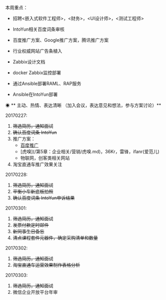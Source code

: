 本周重点：

* 招聘&lt;嵌入式软件工程师&gt;，&lt;财务&gt;，&lt;UI设计师&gt;，&lt;测试工程师&gt;

* IntoYun相关百度词条审核

* 百度推广方案、Google推广方案，腾讯推广方案

* 行业权威网站广告条植入

* Zabbix设计文档

* docker Zabbix监控部署

* 通过Ansible部署RAML、RAP服务

* Ansible在IntoYun部署

◉ ** 主动、热情、表达清晰 （加入会议，表达意见和想法，参与方案讨论）**

20170227:

1. ~~筛选简历，通知面试~~
2. ~~确认百度词条 IntoYun~~
3. 推广方案：
   * [百度推广](/第5章：企业相关/营销/百度推广.md\)，[Google推广]\(/第5章：企业相关/营销/google推广.md\)，[腾讯推广]\(/第5章：企业相关/营销/腾讯推广.md)
   * [虎嗅](/第5章：企业相关/营销/虎嗅.md\)，36Kr，雷锋，ifanr\(爱范儿\)
   * 物联网，创客类相关网站
4. 淘宝直通车推广效果关注

20170228:

1. ~~筛选简历，通知面试~~
2. ~~平衡小车新底板拍照~~
3. ~~确认百度词条 IntoYun申诉结果~~

20170301:

1. ~~筛选简历，通知面试~~
2. ~~发票付款定时邮件~~
3. ~~新同事生日备忘~~
4. ~~清点课程套件元器件，确定采购清单和数量~~

20170302:

1. ~~筛选简历，通知面试~~
2. ~~淘宝直通车运营效果制作表格分析~~

20170303:

1. ~~筛选简历，通知面试~~
2. 微信企业开放平台年审



